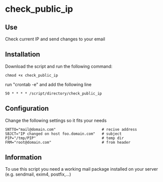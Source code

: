 check_public_ip
===============

Use
----

Check current IP and send changes to your email

Installation
----

Download the script and run the following command:

```
chmod +x check_public_ip
```
run "crontab -e" and add the following line

```
50 * * * * /script/directory/check_public_ip
```

Configuration
----

Change the following settings so it fits your needs

```
SNTTO="mail@domain.com"                     # recive address  
SBJCT="IP changed on host foo.domain.com"   # subject
PIP="/tmp/PIP"                              # temp dir
FRM="root@domain.com"                       # from header
```

Information
----

To use this script you need a working mail package installed on your server (e.g. sendmail, exim4, postfix,...)
